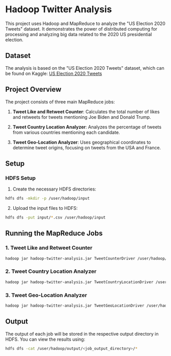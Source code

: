 # Hadoop Twitter Analysis

This project uses Hadoop and MapReduce to analyze the "US Election 2020 Tweets" dataset. It demonstrates the power of distributed computing for processing and analyzing big data related to the 2020 US presidential election.

## Dataset

The analysis is based on the "US Election 2020 Tweets" dataset, which can be found on Kaggle:
[US Election 2020 Tweets](https://www.kaggle.com/datasets/manchunhui/us-election-2020-tweets)

## Project Overview

The project consists of three main MapReduce jobs:

1. **Tweet Like and Retweet Counter**: Calculates the total number of likes and retweets for tweets mentioning Joe Biden and Donald Trump.

2. **Tweet Country Location Analyzer**: Analyzes the percentage of tweets from various countries mentioning each candidate.

3. **Tweet Geo-Location Analyzer**: Uses geographical coordinates to determine tweet origins, focusing on tweets from the USA and France.

## Setup

### HDFS Setup

1. Create the necessary HDFS directories:

```bash
hdfs dfs -mkdir -p /user/hadoop/input
```

2. Upload the input files to HDFS:

```bash
hdfs dfs -put input/*.csv /user/hadoop/input
```

## Running the MapReduce Jobs

### 1. Tweet Like and Retweet Counter

```bash
hadoop jar hadoop-twitter-analysis.jar TweetCounterDriver /user/hadoop/input /user/hadoop/output/like_retweet_counts
```

### 2. Tweet Country Location Analyzer

```bash
hadoop jar hadoop-twitter-analysis.jar TweetCountryLocationDriver /user/hadoop/input /user/hadoop/output/country_analysis
```

### 3. Tweet Geo-Location Analyzer

```bash
hadoop jar hadoop-twitter-analysis.jar TweetGeoLocationDriver /user/hadoop/input /user/hadoop/output/geo_location_analysis
```

## Output

The output of each job will be stored in the respective output directory in HDFS. You can view the results using:

```bash
hdfs dfs -cat /user/hadoop/output/<job_output_directory>/*
```
